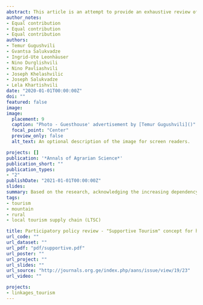 ```yaml
---
abstract: This article is an attempt to provide an exhaustive review of governmental policy documents for rural and mountain development in Georgia in the context of the local tourism supply chain (LTSC). Mainly, we examine to what extent policy-makers recognize the im-portance of the interconnectedness between tourism and other economic sectors. The study employs a systematic literature review and participatory workshops with local stakeholders to avoid observing the issue from a single angle.  The analysis of strategic documents shows that tourism is considered vital for mountain and rural settlements’ economic welfare, in fact, the narrow sense of its capabili-ties hinder the full effect on allied economic sectors. More precisely, strategies mostly consider tourism’s impact on [mountain, rural] communities in terms of its direct consequences such as new constructions in accommodation and catering units, ski trails, etc. This study provides recommendations, which could facilitate improvements in the integration of farming and non-farming activities into the tourism sector. Based on the research, acknowledging the increasing dependency on such a sensitive economic branch as tourism, we suggest the new tourism advancement concept under the title of “supportive tourism”. The paper suggests understanding and utilizing tourism as (i) starting point for other local economic actors; (ii) motto to increase demand for local services and products; (iii) support-ive platform for the local economy to enter into new markets. Ultimately, supportive tourism could result in weakening dependence of local economic activities on the local tourism supply chain.
author_notes:
- Equal contribution
- Equal contribution
- Equal contribution 
authors:
- Temur Gugushvili
- Gvantsa Salukvadze
- Ingrid-Ute Leonhäuser
- Nino Durglishvili
- Nino Pavliashvili
- Joseph Khelashvilic
- Joseph Salukvadze
- Lela Khartishvili
date: "2020-01-01T00:00:00Z"
doi: ""
featured: false
image: 
image:
  placement: 9
  caption: "Photo - Guesthouse' advertisement by [Temur Gugushvili]()"
  focal_point: "Center"
  preview_only: false
  alt_text: An optional description of the image for screen readers.

projects: []
publication: '*Annals of Agrarian Science*'
publication_short: ""
publication_types:
- "2"
publishDate: "2021-01-01T00:00:00Z"
slides: 
summary: Based on the research, acknowledging the increasing dependency on such a sensitive economic branch as tourism, we suggest the new tourism advancement concept under the title of “supportive tourism”.
tags:
- tourism
- mountain
- rural
- local tourism supply chain (LTSC)

title: Participatory policy review - "Supportive Tourism" concept for hand-in-hand rural and mountain development
url_code: ""
url_dataset: ""
url_pdf: "pdf/supportive.pdf"
url_poster: ""
url_project: ""
url_slides: ""
url_source: "http://journals.org.ge/index.php/aans/issue/view/19/23"
url_video: ""

projects: 
- linkages_tourism
---
```

